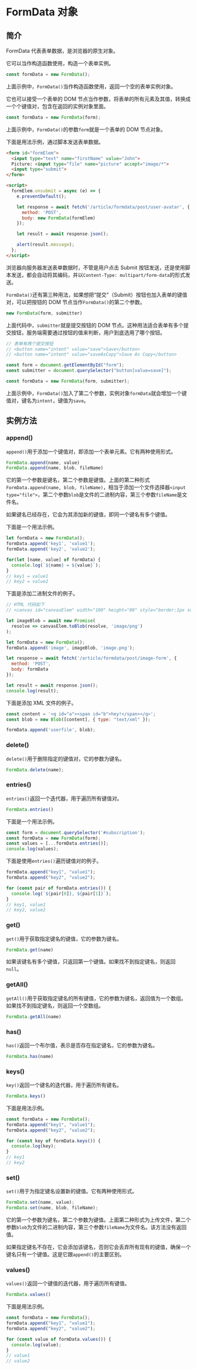 # FormData 对象

## 简介

FormData 代表表单数据，是浏览器的原生对象。

它可以当作构造函数使用，构造一个表单实例。

```javascript
const formData = new FormData();
```

上面示例中，`FormData()`当作构造函数使用，返回一个空的表单实例对象。

它也可以接受一个表单的 DOM 节点当作参数，将表单的所有元素及其值，转换成一个个键值对，包含在返回的实例对象里面。

```javascript
const formData = new FormData(form);
```

上面示例中，`FormData()`的参数`form`就是一个表单的 DOM 节点对象。

下面是用法示例，通过脚本发送表单数据。

```html
<form id="formElem">
  <input type="text" name="firstName" value="John">
  Picture: <input type="file" name="picture" accept="image/*">
  <input type="submit">
</form>

<script>
  formElem.onsubmit = async (e) => {
    e.preventDefault();

    let response = await fetch('/article/formdata/post/user-avatar', {
      method: 'POST',
      body: new FormData(formElem)
    });

    let result = await response.json();

    alert(result.message);
  };
</script>
```

浏览器向服务器发送表单数据时，不管是用户点击 Submit 按钮发送，还是使用脚本发送，都会自动将其编码，并以`Content-Type: multipart/form-data`的形式发送。

`FormData()`还有第三种用法，如果想把“提交”（Submit）按钮也加入表单的键值对，可以把按钮的 DOM 节点当作`FormData()`的第二个参数。

```javascript
new FormData(form, submitter)
```

上面代码中，`submitter`就是提交按钮的 DOM 节点。这种用法适合表单有多个提交按钮，服务端需要通过按钮的值来判断，用户到底选用了哪个按钮。

```javascript
// 表单有两个提交按钮
// <button name="intent" value="save">Save</button>
// <button name="intent" value="saveAsCopy">Save As Copy</button>

const form = document.getElementById("form");
const submitter = document.querySelector("button[value=save]");

const formData = new FormData(form, submitter);
```

上面示例中，`FormData()`加入了第二个参数，实例对象`formData`就会增加一个键值对，键名为`intent`，键值为`save`。

## 实例方法

### append()

`append()`用于添加一个键值对，即添加一个表单元素。它有两种使用形式。

```javascript
FormData.append(name, value)
FormData.append(name, blob, fileName)
```

它的第一个参数是键名，第二个参数是键值。上面的第二种形式`FormData.append(name, blob, fileName)`，相当于添加一个文件选择器`<input type="file">`，第二个参数`blob`是文件的二进制内容，第三个参数`fileName`是文件名。

如果键名已经存在，它会为其添加新的键值，即同一个键名有多个键值。

下面是一个用法示例。

```javascript
let formData = new FormData();
formData.append('key1', 'value1');
formData.append('key2', 'value2');

for(let [name, value] of formData) {
  console.log(`${name} = ${value}`);
}
// key1 = value1
// key2 = value2
```

下面是添加二进制文件的例子。

```javascript
// HTML 代码如下
// <canvas id="canvasElem" width="100" height="80" style="border:1px solid"></canvas>

let imageBlob = await new Promise(
  resolve => canvasElem.toBlob(resolve, 'image/png')
);

let formData = new FormData();
formData.append('image', imageBlob, 'image.png');

let response = await fetch('/article/formdata/post/image-form', {
  method: 'POST',
  body: formData
});

let result = await response.json();
console.log(result);
```

下面是添加 XML 文件的例子。

```javascript
const content = '<q id="a"><span id="b">hey!</span></q>';
const blob = new Blob([content], { type: "text/xml" });

formData.append('userfile', blob);
```

### delete()

`delete()`用于删除指定的键值对，它的参数为键名。

```javascript
FormData.delete(name);
```

### entries()

`entries()`返回一个迭代器，用于遍历所有键值对。

```javascript
FormData.entries()
```

下面是一个用法示例。

```javascript
const form = document.querySelector('#subscription');
const formData = new FormData(form);
const values = [...formData.entries()];
console.log(values);
```

下面是使用`entries()`遍历键值对的例子。

```javascript
formData.append("key1", "value1");
formData.append("key2", "value2");

for (const pair of formData.entries()) {
  console.log(`${pair[0]}, ${pair[1]}`);
}
// key1, value1
// key2, value2
```

### get()

`get()`用于获取指定键名的键值，它的参数为键名。

```javascript
FormData.get(name)
```

如果该键名有多个键值，只返回第一个键值。如果找不到指定键名，则返回`null`。

### getAll()

`getAll()`用于获取指定键名的所有键值，它的参数为键名，返回值为一个数组。如果找不到指定键名，则返回一个空数组。

```javascript
FormData.getAll(name)
```

### has()

`has()`返回一个布尔值，表示是否存在指定键名，它的参数为键名。

```javascript
FormData.has(name)
```

### keys()

`key()`返回一个键名的迭代器，用于遍历所有键名。

```javascript
FormData.keys()
```

下面是用法示例。

```javascript
const formData = new FormData();
formData.append("key1", "value1");
formData.append("key2", "value2");

for (const key of formData.keys()) {
  console.log(key);
}
// key1
// key2
```

### set()

`set()`用于为指定键名设置新的键值。它有两种使用形式。

```javascript
FormData.set(name, value);
FormData.set(name, blob, fileName);
```

它的第一个参数为键名，第二个参数为键值。上面第二种形式为上传文件，第二个参数`blob`为文件的二进制内容，第三个参数`fileName`为文件名。该方法没有返回值。

如果指定键名不存在，它会添加该键名，否则它会丢弃所有现有的键值，确保一个键名只有一个键值。这是它跟`append()`的主要区别。

### values()

`values()`返回一个键值的迭代器，用于遍历所有键值。

```javascript
FormData.values()
```

下面是用法示例。

```javascript
const formData = new FormData();
formData.append("key1", "value1");
formData.append("key2", "value2");

for (const value of formData.values()) {
  console.log(value);
}
// value1
// value2
```

